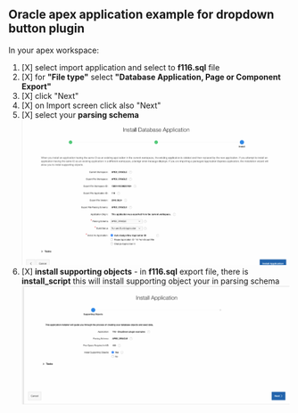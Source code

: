 
## Oracle apex application example for dropdown button plugin
In your apex workspace:
1) [X] select import application and select to **f116.sql** file
2) [X] for **"File type"** select **"Database Application, Page or Component Export"**
3) [X] click "Next"
4) [X] on Import screen click also "Next"
5) [X] select your **parsing schema**
![](https://raw.githubusercontent.com/isabolic/apex-plg-dropdown-btn/master/example/ins_example.png)
6) [X] **install supporting objects** - in **f116.sql** export file, there is **install_script** this will install supporting object your in parsing schema
![](https://raw.githubusercontent.com/isabolic/apex-plg-dropdown-btn/master/example/ins_sup_objects.png)

